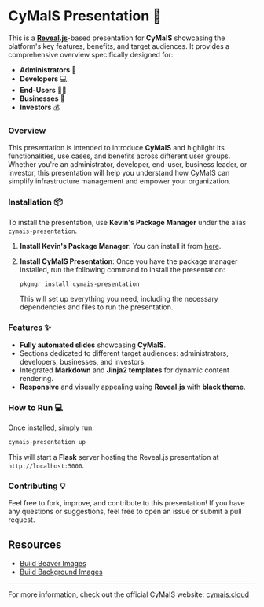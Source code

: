 # CyMaIS Presentation 🚀

This is a **[Reveal.js](https://revealjs.com/)**-based presentation for **CyMaIS** showcasing the platform's key features, benefits, and target audiences. It provides a comprehensive overview specifically designed for:

- **Administrators** 🔧
- **Developers** 💻
- **End-Users** 👨‍💻
- **Businesses** 💼
- **Investors** 💰

### Overview
This presentation is intended to introduce **CyMaIS** and highlight its functionalities, use cases, and benefits across different user groups. Whether you're an administrator, developer, end-user, business leader, or investor, this presentation will help you understand how CyMaIS can simplify infrastructure management and empower your organization.

### Installation 📦
To install the presentation, use **Kevin's Package Manager** under the alias `cymais-presentation`.

1. **Install Kevin's Package Manager**:
   You can install it from [here](https://github.com/kevinveenbirkenbach/package-manager).

2. **Install CyMaIS Presentation**:
   Once you have the package manager installed, run the following command to install the presentation:

   ```bash
   pkgmgr install cymais-presentation
   ```

   This will set up everything you need, including the necessary dependencies and files to run the presentation.

### Features ✨
- **Fully automated slides** showcasing **CyMaIS**.
- Sections dedicated to different target audiences: administrators, developers, businesses, and investors.
- Integrated **Markdown** and **Jinja2 templates** for dynamic content rendering.
- **Responsive** and visually appealing using **Reveal.js** with **black theme**.

### How to Run 💻
Once installed, simply run:

```bash
cymais-presentation up
```

This will start a **Flask** server hosting the Reveal.js presentation at `http://localhost:5000`.

### Contributing 💡
Feel free to fork, improve, and contribute to this presentation! If you have any questions or suggestions, feel free to open an issue or submit a pull request.


## Resources
- [Build Beaver Images](https://chatgpt.com/c/67f92dc5-c144-800f-8956-90221ba13eb3)
- [Build Background Images](https://chatgpt.com/c/67f70260-c9a0-800f-a99e-ba16f03f8445)

---

For more information, check out the official CyMaIS website: [cymais.cloud](https://cymais.cloud)